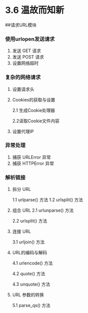 # 3.6 温故而知新
##请求URL模块

### 使用urlopen发送请求
1. 发送 GET 请求
2. 发送 POST 请求
3. 设置网络超时

### 复杂的网络请求
1. 设置请求头
2. Cookies的获取与设置 
   
   2.1 生成Cookie处理器
   
   2.2读取Cookie文件内容
3. 设置代理IP

### 异常处理
1. 捕获 URLError 异常
2. 捕获 HTTPError 异常


### 解析链接
1. 拆分 URL
   
    1.1 urlparse() 方法 
    1.2 urlsplit() 方法
2. 组合 URL 
   2.1 urlunparse() 方法
   
   2.2 urlsplit() 方法
3. 连接 URL
   
    3.1 urljoin() 方法
4. URL的编码与解码 
   
   4.1 urlencode() 方法
   
   4.2 quote() 方法
   
   4.3 unquote() 方法 
5. URL 参数的转换
   
    5.1 parse_qs() 方法


